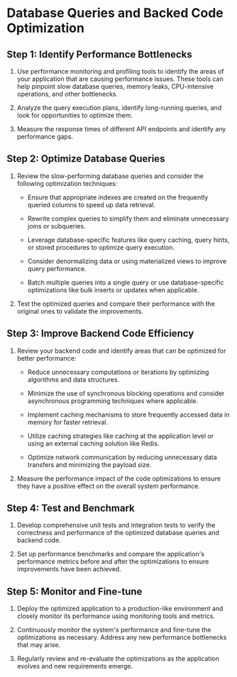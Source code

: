 
# Database Queries and Backed Code Optimization
## Step 1: Identify Performance Bottlenecks

1. Use performance monitoring and profiling tools to identify the areas of your application that are causing performance issues. These tools can help pinpoint slow database queries, memory leaks, CPU-intensive operations, and other bottlenecks.

2. Analyze the query execution plans, identify long-running queries, and look for opportunities to optimize them.

3. Measure the response times of different API endpoints and identify any performance gaps.

## Step 2: Optimize Database Queries

1. Review the slow-performing database queries and consider the following optimization techniques:

   - Ensure that appropriate indexes are created on the frequently queried columns to speed up data retrieval.

   - Rewrite complex queries to simplify them and eliminate unnecessary joins or subqueries.

   - Leverage database-specific features like query caching, query hints, or stored procedures to optimize query execution.

   - Consider denormalizing data or using materialized views to improve query performance.

   - Batch multiple queries into a single query or use database-specific optimizations like bulk inserts or updates when applicable.

2. Test the optimized queries and compare their performance with the original ones to validate the improvements.

## Step 3: Improve Backend Code Efficiency

1. Review your backend code and identify areas that can be optimized for better performance:

   - Reduce unnecessary computations or iterations by optimizing algorithms and data structures.

   - Minimize the use of synchronous blocking operations and consider asynchronous programming techniques where applicable.

   - Implement caching mechanisms to store frequently accessed data in memory for faster retrieval.

   - Utilize caching strategies like caching at the application level or using an external caching solution like Redis.

   - Optimize network communication by reducing unnecessary data transfers and minimizing the payload size.

2. Measure the performance impact of the code optimizations to ensure they have a positive effect on the overall system performance.

## Step 4: Test and Benchmark

1. Develop comprehensive unit tests and integration tests to verify the correctness and performance of the optimized database queries and backend code.

2. Set up performance benchmarks and compare the application's performance metrics before and after the optimizations to ensure improvements have been achieved.

## Step 5: Monitor and Fine-tune

1. Deploy the optimized application to a production-like environment and closely monitor its performance using monitoring tools and metrics.

2. Continuously monitor the system's performance and fine-tune the optimizations as necessary. Address any new performance bottlenecks that may arise.

3. Regularly review and re-evaluate the optimizations as the application evolves and new requirements emerge.

